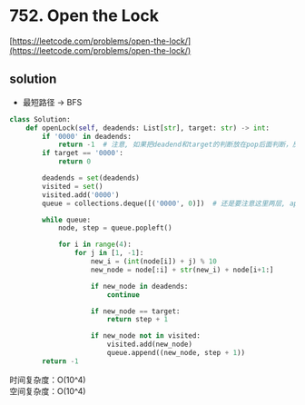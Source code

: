 # 752. Open the Lock

[https://leetcode.com/problems/open-the-lock/](https://leetcode.com/problems/open-the-lock/)

## solution

- 最短路径 -> BFS

```python
class Solution:
    def openLock(self, deadends: List[str], target: str) -> int:
        if '0000' in deadends:
            return -1  # 注意, 如果把deadend和target的判断放在pop后面判断，反而避免杜绝了该问题？
        if target == '0000':
            return 0

        deadends = set(deadends)
        visited = set()
        visited.add('0000')
        queue = collections.deque([('0000', 0)])  # 还是要注意这里两层, append时一层

        while queue:
            node, step = queue.popleft()

            for i in range(4):
                for j in [1, -1]:
                    new_i = (int(node[i]) + j) % 10
                    new_node = node[:i] + str(new_i) + node[i+1:]

                    if new_node in deadends:
                        continue

                    if new_node == target:
                        return step + 1

                    if new_node not in visited:
                        visited.add(new_node)
                        queue.append((new_node, step + 1))
        return -1
```

时间复杂度：O(10^4) <br>
空间复杂度：O(10^4)
